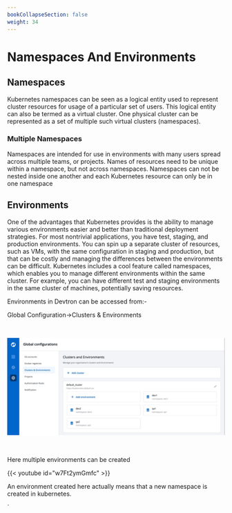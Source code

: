 ```yaml
---
bookCollapseSection: false
weight: 34
---
```


# Namespaces And Environments
## Namespaces
Kubernetes namespaces can be seen as a logical entity used to represent cluster resources for usage of a particular set of users. This logical entity can also be termed as a virtual cluster. One physical cluster can be represented as a set of multiple such virtual clusters (namespaces).

### Multiple Namespaces
Namespaces are intended for use in environments with many users spread across multiple teams, or projects. Names of resources need to be unique within a namespace, but not across namespaces. Namespaces can not be nested inside one another and each Kubernetes resource can only be in one namespace

## Environments
One of the advantages that Kubernetes provides is the ability to manage various environments easier and better than traditional deployment strategies. For most nontrivial applications, you have test, staging, and production environments. You can spin up a separate cluster of resources, such as VMs, with the same configuration in staging and production, but that can be costly and managing the differences between the environments can be difficult.
Kubernetes includes a cool feature called namespaces, which enables you to manage different environments within the same cluster. For example, you can have different test and staging environments in the same cluster of machines, potentially saving resources.

Environments in Devtron can be accessed from:-

Global Configuration->Clusters & Environments

&nbsp;&nbsp;

![Environments](../environments1.JPG  "Environment")

&nbsp;&nbsp;

Here multiple environments can be created


{{< youtube id="w7Ft2ymGmfc" >}}

An environment created here actually means that a new namespace is created in kubernetes.

`